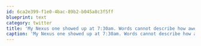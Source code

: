 ```yaml
---
id: 6ca2e399-f1e0-4bac-89b2-b045a8c3f5ff
blueprint: text
category: twitter
title: 'My Nexus one showed up at 7:30am. Words cannot describe how awesome this device is.'
caption: 'My Nexus one showed up at 7:30am. Words cannot describe how awesome this device is.'
---
```

